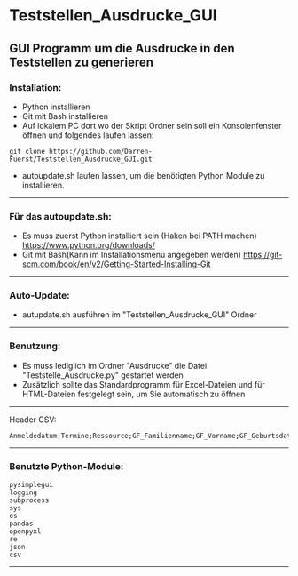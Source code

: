 # Teststellen_Ausdrucke_GUI
## GUI Programm um die Ausdrucke in den Teststellen zu generieren


### Installation:
* Python installieren
* Git mit Bash installieren
* Auf lokalem PC dort wo der Skript Ordner sein soll ein Konsolenfenster öffnen und folgendes laufen lassen:

 ``` 
 git clone https://github.com/Darren-Fuerst/Teststellen_Ausdrucke_GUI.git 
 ``` 
 * autoupdate.sh laufen lassen, um die benötigten Python Module zu installieren.
 
 -----------------------------------------------------------------------------------------------
### Für das autoupdate.sh:
* Es muss zuerst Python installiert sein (Haken bei PATH machen) https://www.python.org/downloads/
* Git mit Bash(Kann im Installationsmenü angegeben werden) https://git-scm.com/book/en/v2/Getting-Started-Installing-Git
-----------------------------------------------------------------------------------------------
### Auto-Update:
* autupdate.sh ausführen im "Teststellen_Ausdrucke_GUI" Ordner

-----------------------------------------------------------------------------------------------
 
 ### Benutzung:
 * Es muss lediglich im Ordner "Ausdrucke" die Datei "Teststelle_Ausdrucke.py" gestartet werden
 * Zusätzlich sollte das Standardprogramm für Excel-Dateien und für HTML-Dateien festgelegt sein, um Sie automatisch zu öffnen
 
 -----------------------------------------------------------------------------------------------
 
 Header CSV:
 
 ```
 Anmeldedatum;Termine;Ressource;GF_Familienname;GF_Vorname;GF_Geburtsdatum;GF_Strasse;GF_Hausnr;GF_PLZ;GF_Ort;GF_Telefon;GF_Email;Standort;Testart;GF_Ausweisnummer;Testgrund 
 ```
 
 
 -----------------------------------------------------------------------------------------------
 
### Benutzte Python-Module:
```
pysimplegui
logging
subprocess
sys
os
pandas
openpyxl
re
json
csv
```

-----------------------------------------------------------------------------------------------

